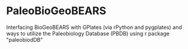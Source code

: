# PaleoBioGeoBEARS
Interfacing BioGeoBEARS with GPlates (via rPython and pygplates) 
and ways to utilize the Paleobiology Database (PBDB) using r package "paleobiodDB"
